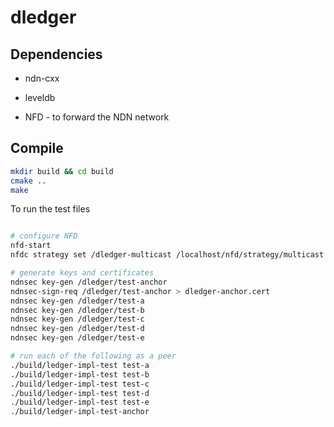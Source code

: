 # dledger

## Dependencies

* ndn-cxx
* leveldb

* NFD - to forward the NDN network

## Compile

```bash
mkdir build && cd build
cmake ..
make
```

To run the test files

```bash

# configure NFD
nfd-start
nfdc strategy set /dledger-multicast /localhost/nfd/strategy/multicast

# generate keys and certificates
ndnsec key-gen /dledger/test-anchor
ndnsec-sign-req /dledger/test-anchor > dledger-anchor.cert 
ndnsec key-gen /dledger/test-a
ndnsec key-gen /dledger/test-b
ndnsec key-gen /dledger/test-c
ndnsec key-gen /dledger/test-d
ndnsec key-gen /dledger/test-e

# run each of the following as a peer
./build/ledger-impl-test test-a
./build/ledger-impl-test test-b
./build/ledger-impl-test test-c
./build/ledger-impl-test test-d
./build/ledger-impl-test test-e
./build/ledger-impl-test-anchor
```
